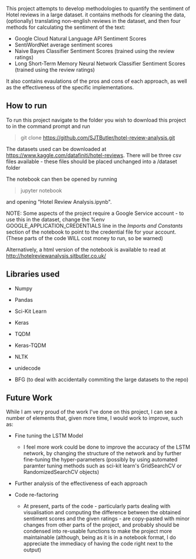 This project attempts to develop methodologies to quantify the sentiment of Hotel reviews in a large dataset. it contains methods for cleaning the data, (optionally) translating non-english reviews in the dataset, and then four methods for calculating the sentiment of the text:
  - Google Cloud Natural Language API Sentiment Scores
  - SentiWordNet average sentiment scores
  - Naive Bayes Classifier Sentiment Scores (trained using the review ratings)
  - Long Short-Term Memory Neural Network Classifier Sentiment Scores (trained using the review ratings)
  
It also contains evaulations of the pros and cons of each approach, as well as the effectiveness of the specific implementations.

## How to run

To run this project navigate to the folder you wish to download this project to in the command prompt and run

> git clone <https://github.com/SJTButler/hotel-review-analysis.git>

The datasets used can be downloaded at <https://www.kaggle.com/datafiniti/hotel-reviews>. There will be three csv files available - these files should be placed unchanged into a /dataset folder

The notebook can then be opened by running

>jupyter notebook

and opening "Hotel Review Analysis.ipynb".

NOTE: Some aspects of the project require a Google Service account - to use this in the dataset, change the %env GOOGLE_APPLICATION_CREDENTIALS line in the *Imports and Constants* section of the notebook to point to the credential file for your account. (These parts of the code WILL cost money to run, so be warned)


Alternatively, a html version of the notebook is available to read at <http://hotelreviewanalysis.sjtbutler.co.uk/>

## Libraries used 

- Numpy
- Pandas
- Sci-Kit Learn
- Keras
- TQDM
- Keras-TQDM
- NLTK
- unidecode

- BFG (to deal with accidentally commiting the large datasets to the repo)

## Future Work

While I am very proud of the work I've done on this project, I can see a number of elements that, given more time, I would work to improve, such as:

- Fine tuning the LSTM Model
  - I feel more work could be done to improve the accuracy of the LSTM network, by changing the structure of the network and by further fine-tuning the hyper-parameters (possibly by using automated paramter tuning methods such as sci-kit learn's GridSearchCV or RandomizedSearchCV objects)

- Further analysis of the effectiveness of each approach

- Code re-factoring
  - At present, parts of the code - particularly parts dealing with visualisation and computing the difference between the obtained sentiment scores and the given ratings - are copy-pasted with minor changes from other parts of the project, and probably should be condensed into re-usable functions to make the project more maintainable (although, being as it is in a notebook format, I do appreciate the immediacy of having the code right next to the output)
